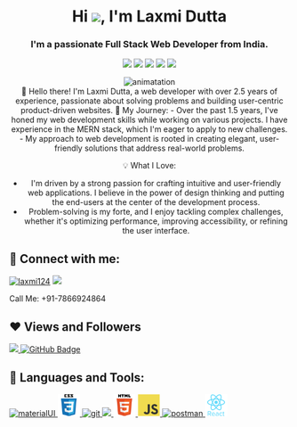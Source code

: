 <h1 align="center">Hi <img src="https://raw.githubusercontent.com/MartinHeinz/MartinHeinz/master/wave.gif" width="30px">, I'm Laxmi Dutta</h1>
<h3 align="center">I'm a passionate Full Stack Web Developer from India.</h3>

<p align= "center">

<img src="https://img.shields.io/badge/JS-Javascript-red"/>
<img src="https://img.shields.io/badge/React-React-blue"/>
<img src="https://img.shields.io/badge/Node-node-green"/>
<img src="https://img.shields.io/badge/express-Express-blueviolet"/>
<img src="https://img.shields.io/badge/Mongodb-mongodb-brightgreen"/>
</p>

<div align="center">
  <img src="https://media1.giphy.com/media/paTz7UZbPfTZFRYnnB/200w.webp?cid=ecf05e4769m5c87kl4zxpm8p5pqh4z7z27mauixfkbeizphz&rid=200w.webp&ct=s" width="30%" alt="animatation" />
</div>


<div align="center">
👋 Hello there! I'm Laxmi Dutta, a web developer with over 2.5 years of experience, passionate about solving problems and building user-centric product-driven websites. 
🚀 My Journey:
- Over the past 1.5 years, I've honed my web development skills while working on various projects. I have experience in the MERN stack, which I'm eager to apply to new challenges.
- My approach to web development is rooted in creating elegant, user-friendly solutions that address real-world problems.

💡 What I Love:
- I'm driven by a strong passion for crafting intuitive and user-friendly web applications. I believe in the power of design thinking and putting the end-users at the center of the development process.
- Problem-solving is my forte, and I enjoy tackling complex challenges, whether it's optimizing performance, improving accessibility, or refining the user interface.

</div>

<!-- 
## 🔗 Links
[![portfolio](https://img.shields.io/badge/my_portfolio-000?style=for-the-badge&logo=ko-fi&logoColor=white)](https://portfolio-laxmi124.vercel.app/) -->

## 🔗 Connect with me:
<span align="left">
  <a href="https://www.linkedin.com/in/laxmi-dutta/" target="blank"><img src="https://img.shields.io/badge/LinkedIn-0077B5?style=for-the-badge&logo=linkedin&logoColor=white" alt="laxmi124"/></a>
      <a href="mailto:duttasuravi225@gmail.com">
        <img src="https://img.shields.io/badge/Gmail-D14836?style=for-the-badge&logo=gmail&logoColor=white"   />
      </a>
    <p>Call Me: +91-7866924864</p>
</span>

## ❤ Views and Followers
<a href="https://github.com/laxmi124/github-profile-views-counter">
    <img src="https://komarev.com/ghpvc/?username=laxmi124">
</a>
<a href="https://github.com/laxmi124?tab=followers"><img src="https://img.shields.io/github/followers/laxmi124?label=Followers&style=social" alt="GitHub Badge"></a>

 ## 🚀 Languages and Tools:
<p > <a href="https://mui.com/" target="_blank"> <img src="https://mui.com/static/logo.png" alt="materialUI" width="40" height="40"/> </a> <a href="https://www.w3schools.com/css/" target="_blank"> <img src="https://raw.githubusercontent.com/devicons/devicon/master/icons/css3/css3-original-wordmark.svg" alt="css3" width="40" height="40"/> </a> <a href="https://git-scm.com/" target="_blank"> <img src="https://www.vectorlogo.zone/logos/git-scm/git-scm-icon.svg" alt="git" width="40" height="40"/> </a> <a href="https://redux.js.org" target="_blank"> <img src="https://img.icons8.com/color/48/000000/redux.png"/> </a>  <a href="https://www.w3.org/html/" target="_blank"> <img src="https://raw.githubusercontent.com/devicons/devicon/master/icons/html5/html5-original-wordmark.svg" alt="html5" width="40" height="40"/> </a> <a href="https://developer.mozilla.org/en-US/docs/Web/JavaScript" target="_blank"> <img src="https://raw.githubusercontent.com/devicons/devicon/master/icons/javascript/javascript-original.svg" alt="javascript" width="40" height="40"/> </a> <a href="https://postman.com" target="_blank"> <img src="https://www.vectorlogo.zone/logos/getpostman/getpostman-icon.svg" alt="postman" width="40" height="40"/> </a> <a href="https://reactjs.org/" target="_blank"> <img src="https://raw.githubusercontent.com/devicons/devicon/master/icons/react/react-original-wordmark.svg" alt="react" width="40" height="40"/> </a> </p>

 <br /> 
